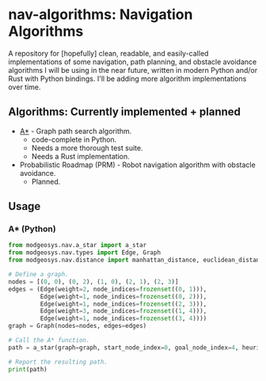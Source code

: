 # nav-algorithms: Navigation Algorithms

A repository for [hopefully] clean, readable, and easily-called implementations of some navigation,
path planning, and obstacle avoidance algorithms I will be using in the near future, written in modern
Python and/or Rust with Python bindings. I'll be adding more algorithm implementations over time.

## Algorithms: Currently implemented + planned
* [A*](https://en.wikipedia.org/wiki/A*_search_algorithm) - Graph path search algorithm.
  * code-complete in Python.
  * Needs a more thorough test suite.
  * Needs a Rust implementation.
* Probabilistic Roadmap (PRM) - Robot navigation algorithm with obstacle avoidance.
  * Planned.

## Usage

### A\* (Python)
```python
from modgeosys.nav.a_star import a_star
from modgeosys.nav.types import Edge, Graph
from modgeosys.nav.distance import manhattan_distance, euclidean_distance

# Define a graph.
nodes = [(0, 0), (0, 2), (1, 0), (2, 1), (2, 3)]
edges = (Edge(weight=2, node_indices=frozenset((0, 1))),
         Edge(weight=1, node_indices=frozenset((0, 2))),
         Edge(weight=1, node_indices=frozenset((2, 3))),
         Edge(weight=3, node_indices=frozenset((1, 4))),
         Edge(weight=1, node_indices=frozenset((3, 4))))
graph = Graph(nodes=nodes, edges=edges)

# Call the A* function.
path = a_star(graph=graph, start_node_index=0, goal_node_index=4, heuristic_distance=manhattan_distance)

# Report the resulting path.
print(path)
```